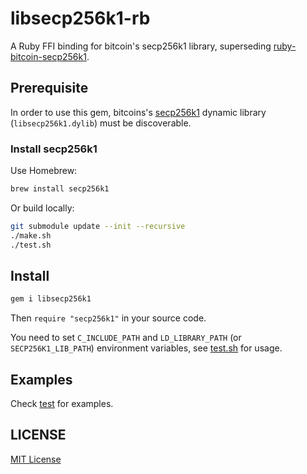 # libsecp256k1-rb

A Ruby FFI binding for bitcoin's secp256k1 library, superseding [ruby-bitcoin-secp256k1](https://github.com/cryptape/ruby-bitcoin-secp256k1).

## Prerequisite

In order to use this gem, bitcoins's [secp256k1](https://github.com/bitcoin-core/secp256k1) dynamic library (`libsecp256k1.dylib`) must be discoverable.

### Install secp256k1

Use Homebrew:

```bash
brew install secp256k1
```

Or build locally:

```bash
git submodule update --init --recursive
./make.sh
./test.sh
```

## Install

```bash
gem i libsecp256k1
```

Then `require "secp256k1"` in your source code.

You need to set `C_INCLUDE_PATH` and `LD_LIBRARY_PATH` (or `SECP256K1_LIB_PATH`) environment variables, see [test.sh](./test.sh) for usage.

## Examples

Check [test](./tests/) for examples.

## LICENSE

[MIT License](./LICENSE)
